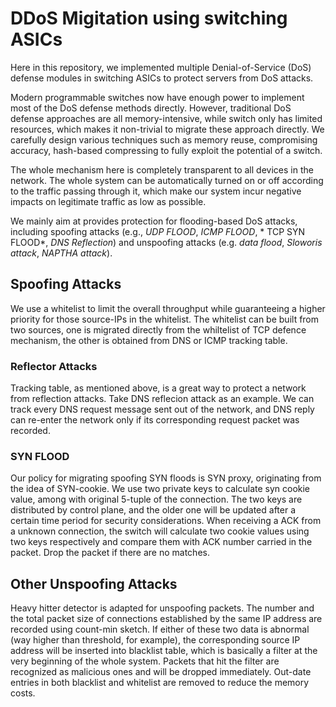 # DDoS Migitation using switching ASICs
Here in this repository, we implemented multiple Denial-of-Service (DoS) defense modules in switching ASICs to protect servers from DoS attacks.

Modern programmable switches now have enough power to implement most of the DoS defense methods directly. However, traditional DoS defense approaches are all memory-intensive, while switch only has limited resources, which makes it non-trivial to migrate these approach directly. We carefully design various techniques such as memory reuse, compromising accuracy, hash-based compressing to fully exploit the potential of a switch.

The whole mechanism here is completely transparent to all devices in the network. The whole system can be automatically turned on or off according to the traffic passing through it, which make our system incur negative impacts on legitimate traffic as low as possible.

We mainly aim at provides protection for flooding-based DoS attacks, including spoofing attacks (e.g., *UDP FLOOD*, *ICMP FLOOD*, * TCP SYN FLOOD*, *DNS Reflection*) and unspoofing attacks (e.g. *data flood*, *Sloworis attack*, *NAPTHA attack*).

## Spoofing Attacks
We use a whitelist to limit the overall throughput while guaranteeing a higher priority for those source-IPs in the whitelist. The whitelist can be built from two sources, one is migrated directly from the whiltelist of TCP defence mechanism, the other is obtained from DNS or ICMP tracking table.
### Reflector Attacks 
Tracking table, as mentioned above, is a great way to protect a network from reflection attacks. Take DNS reflecion attack as an example. We can track every DNS request message sent out of the network, and DNS reply can re-enter the network only if its corresponding request packet was recorded.

### SYN FLOOD
Our policy for migrating spoofing SYN floods is SYN proxy, originating from the idea of SYN-cookie. We use two private keys to calculate syn cookie value, among with original 5-tuple of the connection. The two keys are distributed by control plane, and the older one will be updated after a certain time period for security considerations. When receiving a ACK from a unknown connection, the switch will calculate two cookie values using two keys respectively and compare them with ACK number carried in the packet. Drop the packet if there are no matches. 


## Other Unspoofing Attacks
Heavy hitter detector is adapted for unspoofing packets. The number and the total packet size of connections established by the same IP address are recorded using count-min sketch. If either of these two data is abnormal (way higher than threshold, for example), the corresponding source IP address will be inserted into blacklist table, which is basically a filter at the very beginning of the whole system. Packets that hit the filter are recognized as malicious ones and will be dropped immediately. Out-date entries in both blacklist and whitelist are removed to reduce the memory costs.

 